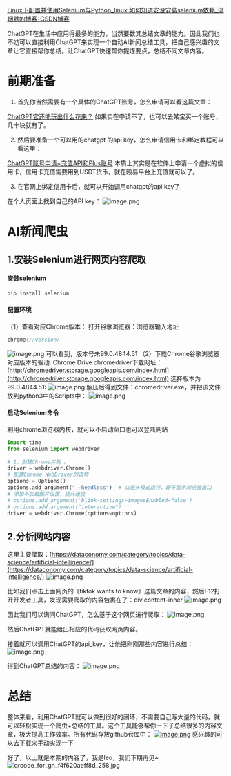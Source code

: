 [Linux下配置并使用Selenium与Python_linux 如何知道安没安装selenium依赖_流烟默的博客-CSDN博客](https://blog.csdn.net/J080624/article/details/78569422)

ChatGPT在生活中应用得最多的能力，当然要数其总结文章的能力。因此我们也不妨可以直接利用ChatGPT来实现一个自动AI新闻总结工具，把自己感兴趣的文章让它直接帮你总结。让ChatGPT快速帮你提炼要点，总结不同文章内容。

# 前期准备

1. 首先你当然需要有一个具体的ChatGPT账号，怎么申请可以看这篇文章：

[ChatGPT它还能玩出什么花来？](https://www.yuque.com/yuqueyonghumaryyq/vou788/olteqnxh37i8lno3?view=doc_embed)
如果实在申请不了，也可以去某宝买一个账号，几十块就有了。

2. 然后要准备一个可以用的chatgpt 的api key，怎么申请信用卡和绑定教程可以看这里：

[ChatGPT账号申请+充值API和Plus账号](https://www.yuque.com/yuqueyonghumaryyq/vou788/zbr028rgulk2fqme?view=doc_embed)
本质上其实是在软件上申请一个虚拟的信用卡，信用卡充值需要用到USDT货币，就在殴易平台上充值就可以了。

3. 在官网上绑定信用卡后，就可以开始调用chatgpt的api key了

在个人页面上找到自己的API key：
![image.png](https://cdn.nlark.com/yuque/0/2023/png/29330410/1677901530035-4e07f42c-e937-4fde-a78b-a3ba9ddc10fc.png#averageHue=%23fefdfd&clientId=u24bb8bae-ee75-4&from=paste&height=530&id=uccdbdd86&originHeight=1060&originWidth=3777&originalType=binary&ratio=1.2000000476837158&rotation=0&showTitle=false&size=206129&status=done&style=none&taskId=ubcc1ff67-d536-4f91-97e4-72b1b7d4e4f&title=&width=1888.5)


# AI新闻爬虫
## 1.安装Selenium进行网页内容爬取
#### 安装selenium
```powershell
pip install selenium
```
#### 配置环境
（1）查看对应Chrome版本：
打开谷歌浏览器：浏览器输入地址

```javascript
chrome://version/
```
![image.png](https://cdn.nlark.com/yuque/0/2023/png/29330410/1691813087622-f4f0d869-7fff-4ff3-93be-095d55e139c5.png#averageHue=%23f2f0f0&clientId=u1db345b5-f434-4&from=paste&height=365&id=ua9067b13&originHeight=411&originWidth=886&originalType=binary&ratio=1.3499999046325684&rotation=0&showTitle=false&size=249209&status=done&style=none&taskId=u798c226b-6211-419a-b650-7453d4a9181&title=&width=787.5555555555555)
可以看到，版本号未99.0.4844.51
（2）下载Chrome谷歌浏览器对应版本的驱动: Chrome Drive
chromedriver下载网址： [http://chromedriver.storage.googleapis.com/index.html](http://chromedriver.storage.googleapis.com/index.html)
选择版本为99.0.4844.51:
![image.png](https://cdn.nlark.com/yuque/0/2023/png/29330410/1691813100371-3a9d0c75-0310-4520-9879-fccf3b206309.png#averageHue=%23f5f0e9&clientId=u1db345b5-f434-4&from=paste&height=446&id=ubc2c917f&originHeight=502&originWidth=566&originalType=binary&ratio=1.3499999046325684&rotation=0&showTitle=false&size=215973&status=done&style=none&taskId=uf58be244-26e8-4a66-adad-2ab5be668ad&title=&width=503.1111111111111)
解压后得到文件：chromedriver.exe，并把该文件放到python3中的Scripts中：
![image.png](https://cdn.nlark.com/yuque/0/2023/png/29330410/1691813112063-9749c2df-2167-4d00-bc8c-f13b1d6fb6dc.png#averageHue=%23fbf9f8&clientId=u1db345b5-f434-4&from=paste&height=487&id=u24e95b91&originHeight=548&originWidth=937&originalType=binary&ratio=1.3499999046325684&rotation=0&showTitle=false&size=349022&status=done&style=none&taskId=ud4393782-f3d1-4fac-8741-e6f20f1f10c&title=&width=832.8888888888889)

#### 启动Selenium命令
利用chrome浏览器内核，就可以不启动窗口也可以登陆网站
```python
import time
from selenium import webdriver
 
# 1、创建Chrome实例 。
driver = webdriver.Chrome()
# 配置Chrome WebDriver的选项
options = Options()
options.add_argument("--headless")  # 以无头模式运行，即不显示浏览器窗口
# 添加不加载图片设置，提升速度
# options.add_argument('blink-settings=imagesEnabled=false')
# options.add_argument("interactive")
driver = webdriver.Chrome(options=options)
```

## 2.分析网站内容
这里主要爬取：[https://dataconomy.com/category/topics/data-science/artificial-intelligence/](https://dataconomy.com/category/topics/data-science/artificial-intelligence/)
![image.png](https://cdn.nlark.com/yuque/0/2023/png/29330410/1691813443090-945e0fa0-c6e5-4644-906b-92149331be95.png#averageHue=%238a8179&clientId=u1db345b5-f434-4&from=paste&height=553&id=u5fa861ab&originHeight=622&originWidth=1242&originalType=binary&ratio=1.3499999046325684&rotation=0&showTitle=false&size=652992&status=done&style=none&taskId=udb99bcf5-6d42-4dfd-9243-2a80a62ca88&title=&width=1104)

比如我们点击上面网页的《tiktok wants to know》这篇文章的内容，然后F12打开开发者工具，发现需要爬取的内容包裹在了：div.content-inner
![image.png](https://cdn.nlark.com/yuque/0/2023/png/29330410/1691813599767-38e3b689-a512-4e45-aa61-141794248fea.png#averageHue=%23d4dd99&clientId=u1db345b5-f434-4&from=paste&height=775&id=u8ebb8b66&originHeight=872&originWidth=1807&originalType=binary&ratio=1.3499999046325684&rotation=0&showTitle=false&size=524737&status=done&style=none&taskId=u0fcb43f9-0009-416b-b3ac-cea6152bbe8&title=&width=1606.2222222222222)

因此我们可以询问ChatGPT，怎么基于这个网页进行爬取：
![image.png](https://cdn.nlark.com/yuque/0/2023/png/29330410/1691813966686-faa85e6a-3369-44e8-9110-f8a710436822.png#averageHue=%23b2caa6&clientId=u1db345b5-f434-4&from=paste&height=547&id=u9b3a12cd&originHeight=615&originWidth=671&originalType=binary&ratio=1.3499999046325684&rotation=0&showTitle=false&size=49393&status=done&style=none&taskId=u2b465984-47a1-498b-9480-442b96c2653&title=&width=596.4444444444445)

然后ChatGPT就能给出相应的代码获取网页内容。

接着就可以调用ChatGPT的api_key，让他把刚刚那些内容进行总结：
![image.png](https://cdn.nlark.com/yuque/0/2023/png/29330410/1691828120616-e926ce19-abc2-47b6-9c3d-55334c9d6a8b.png#averageHue=%236dad85&clientId=u1db345b5-f434-4&from=paste&height=538&id=u39b52f73&originHeight=605&originWidth=545&originalType=binary&ratio=1.3499999046325684&rotation=0&showTitle=false&size=40344&status=done&style=none&taskId=u0db5ac08-76fb-43f1-9372-06a895ed45b&title=&width=484.44444444444446)

得到ChatGPT总结的内容：
![image.png](https://cdn.nlark.com/yuque/0/2023/png/29330410/1691828360259-b0a22bb6-cf7d-46ca-8a41-2e777a79f091.png#averageHue=%233e3e37&clientId=u1db345b5-f434-4&from=paste&height=229&id=u3f454267&originHeight=258&originWidth=747&originalType=binary&ratio=1.3499999046325684&rotation=0&showTitle=false&size=41130&status=done&style=none&taskId=ub9c8db8b-4260-4c19-99c2-f7efc2c1db9&title=&width=664)

# 总结
整体来看，利用ChatGPT就可以做到很好的闭环，不需要自己写大量的代码，就可以轻松实现一个爬虫+总结的工具。这个工具能够帮你一下子总结很多的内容文章，极大提高工作效率。所有代码存放github仓库中：
[![image.png](https://cdn.nlark.com/yuque/0/2023/png/29330410/1691832914144-ac681e1a-8bc8-4eb9-b745-d0e625f11ca5.png#averageHue=%23fefefe&clientId=u8cc83479-070c-4&from=paste&height=331&id=u30db0a36&originHeight=372&originWidth=1130&originalType=binary&ratio=1.125&rotation=0&showTitle=false&size=35162&status=done&style=none&taskId=u69ee00d3-d688-4eb0-890e-85c3e38b7a6&title=&width=1004.4444444444445)](https://github.com/llq20133100095/ChatGPTStartedGuide/tree/main/%E5%AE%9E%E6%93%8D%E4%B8%8A%E6%89%8B/%E6%8C%91%E6%88%98%E4%B8%8D%E5%86%99%E4%B8%80%E8%A1%8C%E4%BB%A3%E7%A0%81%EF%BC%81%E5%9F%BA%E4%BA%8EChatGPT%E6%90%AD%E5%BB%BA%E8%87%AA%E5%B7%B1%E7%9A%84AI%E6%96%B0%E9%97%BB%E6%80%BB%E7%BB%93%E5%B7%A5%E5%85%B7)
感兴趣的可以去下载来手动实现一下

好了，以上就是本期的内容了，我是leo，我们下期再见~
![qrcode_for_gh_f4f620aeff8d_258.jpg](https://cdn.nlark.com/yuque/0/2023/jpeg/29330410/1691828548656-5ca04fb7-a311-4e71-97a5-9ac1b8bf4efd.jpeg#averageHue=%23a6a4a3&clientId=u1db345b5-f434-4&from=paste&height=229&id=u13bc0260&originHeight=258&originWidth=258&originalType=binary&ratio=1.3499999046325684&rotation=0&showTitle=false&size=27597&status=done&style=none&taskId=u9ca12fd2-c728-4652-a4ae-b5a3981ecf4&title=&width=229.33333333333334)

